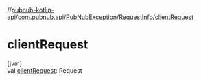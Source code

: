 //[pubnub-kotlin-api](../../../../index.md)/[com.pubnub.api](../../index.md)/[PubNubException](../index.md)/[RequestInfo](index.md)/[clientRequest](client-request.md)

# clientRequest

[jvm]\
val [clientRequest](client-request.md): Request
